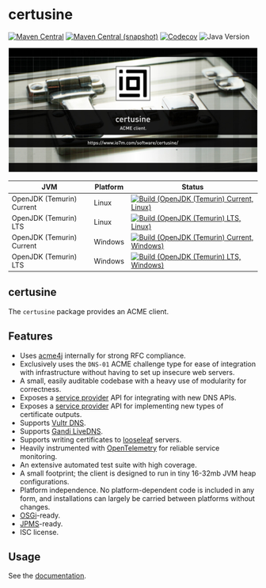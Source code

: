 certusine
===

[![Maven Central](https://img.shields.io/maven-central/v/com.io7m.certusine/com.io7m.certusine.svg?style=flat-square)](http://search.maven.org/#search%7Cga%7C1%7Cg%3A%22com.io7m.certusine%22)
[![Maven Central (snapshot)](https://img.shields.io/nexus/s/com.io7m.certusine/com.io7m.certusine?server=https%3A%2F%2Fs01.oss.sonatype.org&style=flat-square)](https://s01.oss.sonatype.org/content/repositories/snapshots/com/io7m/certusine/)
[![Codecov](https://img.shields.io/codecov/c/github/io7m-com/certusine.svg?style=flat-square)](https://codecov.io/gh/io7m-com/certusine)
![Java Version](https://img.shields.io/badge/21-java?label=java&color=e6c35c)

![com.io7m.certusine](./src/site/resources/certusine.jpg?raw=true)

| JVM | Platform | Status |
|-----|----------|--------|
| OpenJDK (Temurin) Current | Linux | [![Build (OpenJDK (Temurin) Current, Linux)](https://img.shields.io/github/actions/workflow/status/io7m-com/certusine/main.linux.temurin.current.yml)](https://www.github.com/io7m-com/certusine/actions?query=workflow%3Amain.linux.temurin.current)|
| OpenJDK (Temurin) LTS | Linux | [![Build (OpenJDK (Temurin) LTS, Linux)](https://img.shields.io/github/actions/workflow/status/io7m-com/certusine/main.linux.temurin.lts.yml)](https://www.github.com/io7m-com/certusine/actions?query=workflow%3Amain.linux.temurin.lts)|
| OpenJDK (Temurin) Current | Windows | [![Build (OpenJDK (Temurin) Current, Windows)](https://img.shields.io/github/actions/workflow/status/io7m-com/certusine/main.windows.temurin.current.yml)](https://www.github.com/io7m-com/certusine/actions?query=workflow%3Amain.windows.temurin.current)|
| OpenJDK (Temurin) LTS | Windows | [![Build (OpenJDK (Temurin) LTS, Windows)](https://img.shields.io/github/actions/workflow/status/io7m-com/certusine/main.windows.temurin.lts.yml)](https://www.github.com/io7m-com/certusine/actions?query=workflow%3Amain.windows.temurin.lts)|

## certusine

The `certusine` package provides an ACME client.

## Features

* Uses [acme4j](https://github.com/shred/acme4j) internally for strong RFC
  compliance.
* Exclusively uses the `DNS-01` ACME challenge type for ease of integration
  with infrastructure without having to set up insecure web servers.
* A small, easily auditable codebase with a heavy use of modularity for correctness.
* Exposes a [service provider](https://docs.oracle.com/en/java/javase/17/docs/api/java.base/java/util/ServiceLoader.html)
  API for integrating with new DNS APIs.
* Exposes a [service provider](https://docs.oracle.com/en/java/javase/17/docs/api/java.base/java/util/ServiceLoader.html)
  API for implementing new types of certificate outputs.
* Supports [Vultr DNS](https://www.vultr.com/pt/docs/introduction-to-vultr-dns/).
* Supports [Gandi LiveDNS](https://api.gandi.net/docs/livedns/).
* Supports writing certificates to
  [looseleaf](https://www.io7m.com/software/looseleaf/) servers.
* Heavily instrumented with [OpenTelemetry](https://www.opentelemetry.io) for
  reliable service monitoring.
* An extensive automated test suite with high coverage.
* A small footprint; the client is designed to run in tiny 16-32mb JVM heap
  configurations.
* Platform independence. No platform-dependent code is included in any form,
  and installations can largely be carried between platforms without changes.
* [OSGi](https://www.osgi.org/)-ready.
* [JPMS](https://en.wikipedia.org/wiki/Java_Platform_Module_System)-ready.
* ISC license.

## Usage

See the [documentation](https://www.io7m.com/software/certusine).


